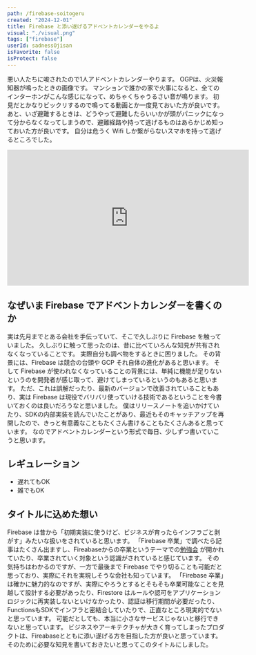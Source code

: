 ```yaml
---
path: /firebase-soitogeru
created: "2024-12-01"
title: Firebase と添い遂げるアドベントカレンダーをやるよ
visual: "./visual.png"
tags: ["firebase"]
userId: sadnessOjisan
isFavorite: false
isProtect: false
---
```


悪い人たちに唆されたので1人アドベントカレンダーやります。
OGPは、火災報知器が鳴ったときの画像です。
マンションで誰かの家で火事になると、全てのインターホンがこんな感じになって、めちゃくちゃうるさい音が鳴ります。
初見だとかなりビックリするので鳴ってる動画とか一度見ておいた方が良いです。
あと、いざ避難するときは、どうやって避難したらいいかが頭がパニックになって分からなくなってしまうので、避難経路や持って逃げるものはあらかじめ知っておいた方が良いです。
自分は危うく Wifi しか繋がらないスマホを持って逃げるところでした。

<iframe width="560" height="315" src="https://www.youtube.com/embed/Fmfe2R1-g9E?si=czOtyBQOqR3Tcluz" title="YouTube video player" frameborder="0" allow="accelerometer; autoplay; clipboard-write; encrypted-media; gyroscope; picture-in-picture; web-share" referrerpolicy="strict-origin-when-cross-origin" allowfullscreen></iframe>

## なぜいま Firebase でアドベントカレンダーを書くのか

実は先月までとある会社を手伝っていて、そこで久しぶりに Firebase を触っていました。
久しぶりに触って思ったのは、昔に比べていろんな知見が共有されなくなっていることです。
実際自分も調べ物をするときに困りました。
その背景には、Firebase は競合の台頭や GCP それ自体の進化があると思います。
そして Firebase が使われなくなっていることの背景には、単純に機能が足りないというのを開発者が感じ取って、避けてしまっているというのもあると思います。
ただ、これは誤解だったり、最新のバージョンで改善されていることもあり、実は Firebase は現役でバリバリ使っていける技術であるということを今書いておくのは良いだろうなと思いました。
僕はリリースノートを追いかけていたり、SDKの内部実装を読んでいたことがあり、最近もそのキャッチアップを再開したので、きっと有意義なこともたくさん書けることもたくさんあると思っています。
なのでアドベントカレンダーという形式で毎日、少しずつ書いていこうと思います。

## レギュレーション

- 遅れてもOK
- 雑でもOK

## タイトルに込めた想い

Firebase は昔から「初期実装に使うけど、ビジネスが育ったらインフラごと剥がす」みたいな扱いをされていると思います。
「Firebase 卒業」で調べたら記事はたくさん出ますし、Fireabaseからの卒業というテーマでの[勉強会](https://hack-at-delta.connpass.com/event/316883/) が開かれていたり、卒業されていく対象という認識がされていると感じています。
その気持ちはわかるのですが、一方で最後まで Firebase でやり切ることも可能だと思っており、実際にそれを実現しそうな会社も知っています。
「Firebase 卒業」は確かに魅力的なのですが、実際にやろうとするとそもそも卒業可能なことを見越して設計する必要があったり、Firestore はルールや認可をアプリケーションロジックに再実装しないといけなかったり、認証は移行期間が必要だったり、FunctionsもSDKでインフラと密結合していたりで、正直なところ現実的でないと思っています。
可能だとしても、本当に小さなサービスじゃないと移行できないと思っています。
ビジネスやアーキテクチャが大きく育ってしまったプロダクトは、Fireabaseとともに添い遂げる方を目指した方が良いと思っています。
そのために必要な知見を書いておきたいと思ってこのタイトルにしました。
